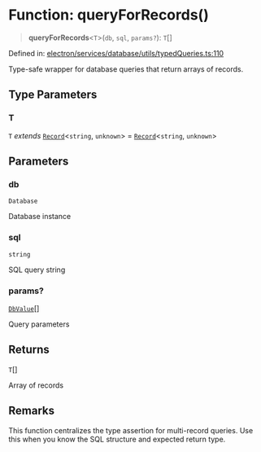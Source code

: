 # Function: queryForRecords()

> **queryForRecords**\<`T`\>(`db`, `sql`, `params?`): `T`[]

Defined in: [electron/services/database/utils/typedQueries.ts:110](https://github.com/Nick2bad4u/Uptime-Watcher/blob/main/electron/services/database/utils/typedQueries.ts#L110)

Type-safe wrapper for database queries that return arrays of records.

## Type Parameters

### T

`T` *extends* [`Record`](https://www.typescriptlang.org/docs/handbook/utility-types.html#recordkeys-type)\<`string`, `unknown`\> = [`Record`](https://www.typescriptlang.org/docs/handbook/utility-types.html#recordkeys-type)\<`string`, `unknown`\>

## Parameters

### db

`Database`

Database instance

### sql

`string`

SQL query string

### params?

[`DbValue`](../../valueConverters/type-aliases/DbValue.md)[]

Query parameters

## Returns

`T`[]

Array of records

## Remarks

This function centralizes the type assertion for multi-record queries. Use
this when you know the SQL structure and expected return type.

